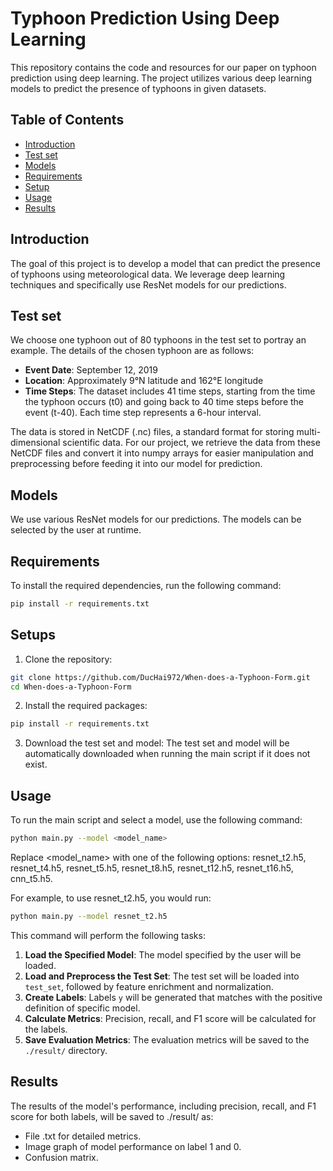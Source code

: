 # Typhoon Prediction Using Deep Learning

This repository contains the code and resources for our paper on typhoon prediction using deep learning. The project utilizes various deep learning models to predict the presence of typhoons in given datasets.

## Table of Contents

- [Introduction](#introduction)
- [Test set](#test-set)
- [Models](#models)
- [Requirements](#requirements)
- [Setup](#setup)
- [Usage](#usage)
- [Results](#results)

## Introduction

The goal of this project is to develop a model that can predict the presence of typhoons using meteorological data. We leverage deep learning techniques and specifically use ResNet models for our predictions.

## Test set

We choose one typhoon out of 80 typhoons in the test set to portray an example. The details of the chosen typhoon are as follows:

- **Event Date**: September 12, 2019
- **Location**: Approximately 9°N latitude and 162°E longitude
- **Time Steps**: The dataset includes 41 time steps, starting from the time the typhoon occurs (t0) and going back to 40 time steps before the event (t-40). Each time step represents a 6-hour interval.

The data is stored in NetCDF (.nc) files, a standard format for storing multi-dimensional scientific data. For our project, we retrieve the data from these NetCDF files and convert it into numpy arrays for easier manipulation and preprocessing before feeding it into our model for prediction.

## Models

We use various ResNet models for our predictions. The models can be selected by the user at runtime.

## Requirements

To install the required dependencies, run the following command:

```bash
pip install -r requirements.txt
```

## Setups
1. Clone the repository:
```bash
git clone https://github.com/DucHai972/When-does-a-Typhoon-Form.git
cd When-does-a-Typhoon-Form
```

2. Install the required packages:
```bash
pip install -r requirements.txt
```

3. Download the test set and model:
The test set and model will be automatically downloaded when running the main script if it does not exist.

## Usage
To run the main script and select a model, use the following command:
```bash
python main.py --model <model_name>
```
Replace <model_name> with one of the following options:
resnet_t2.h5,
resnet_t4.h5,
resnet_t5.h5,
resnet_t8.h5,
resnet_t12.h5,
resnet_t16.h5,
cnn_t5.h5.

For example, to use resnet_t2.h5, you would run:
```bash
python main.py --model resnet_t2.h5
```

This command will perform the following tasks:

1. **Load the Specified Model**: The model specified by the user will be loaded.
2. **Load and Preprocess the Test Set**: The test set will be loaded into `test_set`, followed by feature enrichment and normalization.
3. **Create Labels**: Labels `y` will be generated that matches with the positive definition of specific model.
4. **Calculate Metrics**: Precision, recall, and F1 score will be calculated for the labels.
5. **Save Evaluation Metrics**: The evaluation metrics will be saved to the `./result/` directory.

## Results
The results of the model's performance, including precision, recall, and F1 score for both labels, will be saved to ./result/ as:
- File .txt for detailed metrics.
- Image graph of model performance on label 1 and 0.
- Confusion matrix.

